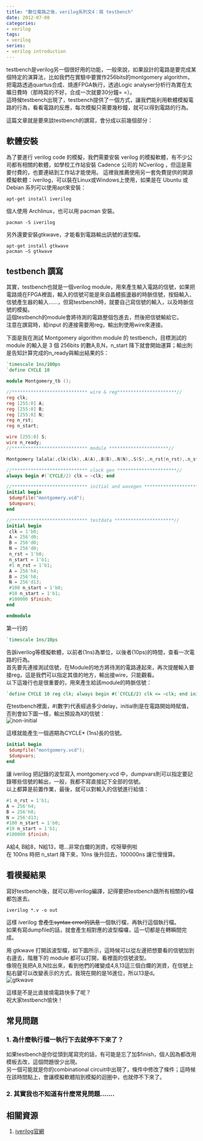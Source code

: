 ```yaml
---
title: "數位電路之後，verilog系列文4：寫 testbench"
date: 2012-07-08
categories:
- verilog
tags:
- verilog
series:
- verilog introduction
---
```


testbench是verilog另一個很好用的功能，一般來說，如果設計的電路是要完成某個特定的演算法，比如我們在實驗中要實作256bits的montgomery algorithm，把電路透過quartus合成、燒進FPGA執行，透過Logic analyser分析行為實在太曠日費時（那時寫的不好，合成一次就要30分鐘= =）。  
這時候testbench出現了，testbench提供了一個方式，讓我們能利用軟體模擬電路的行為，看看電路的反應，每次模擬只需要幾秒鐘，就可以得到電路的行為。  
<!--more-->

這篇文章就是要來談testbench的譔寫，會分成以前幾個部分：  

## 軟體安裝
為了要進行 verilog code 的模擬，我們需要安裝 verilog 的模擬軟體，有不少公司都有相關的軟體，如學校工作站安裝 Cadence 公司的 NCverilog ，但這是需要付費的，也要連結到工作站才能使用。
這裡我推薦使用另一套免費提供的開源模擬軟體：iverilog，可以裝在Linux或Windows上使用，如果是在 Ubuntu 或 Debian 系列可以使用apt來安裝：  
```shell
apt-get install iverilog
```
個人使用 Archlinux，也可以用 pacman 安裝。  
```shell
pacman -S iverilog
```

另外還要安裝gtkwave，才能看到電路輸出訊號的波型檔。  
```shell
apt-get install gtkwave
pacman –S gtkwave
```

## testbench 譔寫
其實，testbench也就是一個verilog module，用來產生輸入電路的信號，如果把電路燒在FPGA裡面，輸入的信號可能是來自晶體振盪器的時脈信號，按鈕輸入、信號產生器的輸入……，但寫testbench時，就要自己寫信號的輸入，以及時脈信號的模擬。  
這個testbench的module會將待測的電路整個包進去，然後把信號輸給它。  
注意在譔寫時，給input 的連接需要用reg，輸出則使用wire來連接。  

下面是我在測試 Montgomery algorithm module 的 testbench，目標測試的 module 的輸入是 3 個 256bits 的數A,B,N，n\_start 降下就會開始運算；輸出則是告知計算完成的n\_ready與輸出結果的S：  

```verilog
`timescale 1ns/100ps
`define CYCLE 10

module Montgomery_tb ();

//**************************** wire & reg**********************//
reg clk;
reg [255:0] A;
reg [255:0] B;
reg [255:0] N;
reg n_rst;
reg n_start;

wire [255:0] S;
wire n_ready;
//**************************** module **********************//

Montgomery lalala(.clk(clk),.A(A),.B(B),.N(N),.S(S),.n_rst(n_rst),.n_start(n_start),.n_ready(n_ready));

//**************************** clock gen **********************//
always begin #(`CYCLE/2) clk = ~clk; end

//**************************** initial and wavegen **********************//
initial begin
 $dumpfile("montgomery.vcd");
 $dumpvars;
end

//**************************** testdata **********************//
initial begin
 clk = 1'b0;
 A = 256'd0;
 B = 256'd0;
 N = 256'd0;
 n_rst = 1'b0;
 n_start = 1'b1;
 #1 n_rst = 1'b1;
 A = 256'h4;
 B = 256'h8;
 N = 256'd13;
 #100 n_start = 1'b0;
 #10 n_start = 1'b1;
 #100000 $finish;
end

endmodule
```
第一行的
```verilog
`timescale 1ns/10ps
```
告訴iverilog等模擬軟體，以前者(1ns)為單位，以後者(10ps)的時間，查看一次電路的行為。   
首先要先連接測試信號，在Module的地方將待測的電路連起來，再次提醒輸入要接reg，這是我們可以指定其值的地方，輸出接wire，只能觀看。  
以下這幾行也是很重要的，用來產生給該module的時脈信號：  
```verilog
`define CYCLE 10 reg clk; always begin #(`CYCLE/2) clk <= ~clk; end initial begin clk = 1'b0; end
```
在testbench裡面，#(數字)代表經過多少delay，initial則是在電路開始時賦值，否則會如下圖一樣，輸出預設為X的信號：  
![non-initial](/images/verilog/non-initial.png)

這樣就能產生一個週期為CYCLE* (1ns)長的信號。  

```verilog
initial begin
 $dumpfile("montgomery.vcd");
 $dumpvars;
end
```
讓 iverilog 把記錄的波型寫入 montgomery.vcd 中，dumpvars則可以指定要記錄哪些信號的輸出，一般，我都不寫直接記下全部的信號。  
以上都算是前置作業，最後，就可以對輸入的信號進行給值：  
```verilog
#1 n_rst = 1'b1;
A = 256'h4;
B = 256'h8;
N = 256'd13;
#100 n_start = 1'b0;
#10 n_start = 1'b1;
#100000 $finish;
```
A給4, B給8，N給13，嗯…非常白爛的測資，哎呀舉例啦  
在 100ns 時把 n\_start 降下來，10ns 後升回去，100000ns 讓它慢慢算。  

## 看模擬結果

寫好testbench後，就可以用iverilog編譯，記得要把testbench跟所有相關的v檔都包進去。  
```shell
iverilog *.v -o out
```
這樣 iverilog 會~~產生syntax error的訊息~~一個執行檔，再執行這個執行檔。  
如果有寫dumpfile的話，就會產生相對應的波型檔囉，這一切都是在轉瞬間完成。  

用 gtkwave 打開該波型檔，如下圖所示，這時候可以從左邊把想要看的信號加到右邊去，階層下的 module 都可以打開，看裡面的信號波型。  
像現在我把A,B,N拉出來，看到他們的確變成4,8,13這三個白爛的測資，在信號上點右鍵可以改變表示的方式，我現在開的是16進位，所以13是d。  
![gtkwave](/images/verilog/gtkwave.png)

這樣是不是比直接燒電路快多了呢？  
祝大家testbench愉快！  

## 常見問題
### 1. 為什麼執行檔一執行下去就停不下來了？  
如果testbench是你從頭到尾寫完的話，有可能是忘了加$finish，個人因為都改用模板去改，這個問題很少出現。  
另一個可能就是你的combinational circuit中出現了，條件中修改了條件；這時候在該時間點上，會讓模擬軟體陷到模擬的迴圈中，也就停不下來了。  
### 2. 其實我也不知道有什麼常見問題…….  

## 相關資源
1. [iverilog官網](http://iverilog.icarus.com)